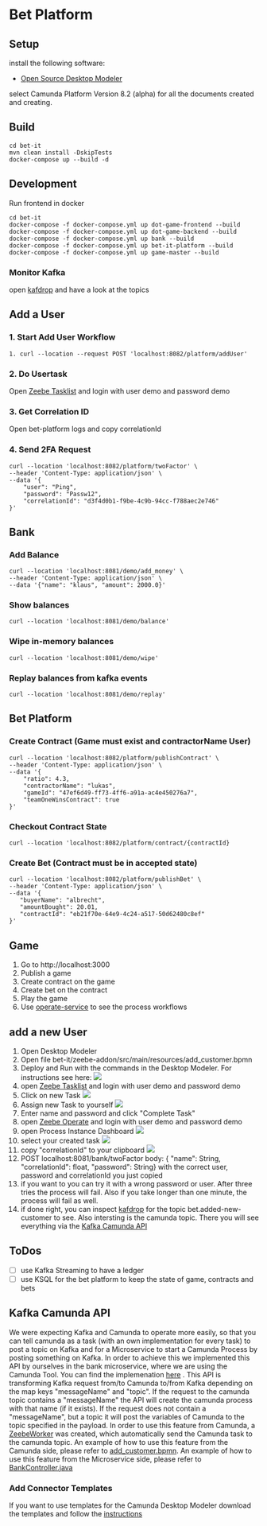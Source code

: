 # Bet Platform

## Setup
install the following software:
- [Open Source Desktop Modeler](https://camunda.com/de/download/modeler/)

select Camunda Platform Version 8.2 (alpha) for all the documents created and creating.

## Build
```shell
cd bet-it
mvn clean install -DskipTests
docker-compose up --build -d
```

## Development
Run frontend in docker
```shell
cd bet-it
docker-compose -f docker-compose.yml up dot-game-frontend --build 
docker-compose -f docker-compose.yml up dot-game-backend --build
docker-compose -f docker-compose.yml up bank --build
docker-compose -f docker-compose.yml up bet-it-platform --build
docker-compose -f docker-compose.yml up game-master --build
```

### Monitor Kafka
open [kafdrop](http://localhost:9000) and have a look at the topics
## Add a User
### 1. Start Add User Workflow
```shell
1. curl --location --request POST 'localhost:8082/platform/addUser'
```
### 2. Do Usertask
Open [Zeebe Tasklist](http://localhost:8181) and login with user demo and password demo
### 3. Get Correlation ID
Open bet-platform logs and copy correlationId
### 4. Send 2FA Request
```shell
curl --location 'localhost:8082/platform/twoFactor' \
--header 'Content-Type: application/json' \
--data '{
    "user": "Ping",
    "password": "Passw12",
    "correlationId": "d3f4d0b1-f9be-4c9b-94cc-f788aec2e746"
}'
```


## Bank
### Add Balance 
```shell
curl --location 'localhost:8081/demo/add_money' \
--header 'Content-Type: application/json' \
--data '{"name": "klaus", "amount": 2000.0}'
```
### Show balances
```shell
curl --location 'localhost:8081/demo/balance'
```
### Wipe in-memory balances
```shell
curl --location 'localhost:8081/demo/wipe'
```
### Replay balances from kafka events
```shell
curl --location 'localhost:8081/demo/replay'
```
## Bet Platform
### Create Contract (Game must exist and contractorName User)
```shell
curl --location 'localhost:8082/platform/publishContract' \
--header 'Content-Type: application/json' \
--data '{
    "ratio": 4.3,
    "contractorName": "lukas",
    "gameId": "47ef6d49-ff73-4ff6-a91a-ac4e450276a7",
    "teamOneWinsContract": true
}'
```
### Checkout Contract State
```shell
curl --location 'localhost:8082/platform/contract/{contractId}
```
### Create Bet (Contract must be in accepted state)
```shell
curl --location 'localhost:8082/platform/publishBet' \
--header 'Content-Type: application/json' \
--data '{
   "buyerName": "albrecht",
   "amountBought": 20.01,
   "contractId": "eb21f70e-64e9-4c24-a517-50d62480c8ef"
}'
```
## Game
1. Go to http://localhost:3000
2. Publish a game
3. Create contract on the game
4. Create bet on the contract
5. Play the game
6. Use [operate-service](http://localhost:8180) to see the process workflows


## add a new User
1. Open Desktop Modeler
2. Open file bet-it/zeebe-addon/src/main/resources/add_customer.bpmn
3. Deploy and Run with the commands in the Desktop Modeler. For instructions see here: ![](documentation/images/Deploy_And_Run_Camunda.png)
4. open [Zeebe Tasklist](http://localhost:8181) and login with user demo and password demo
5. Click on new Task ![](documentation/images/Tasklist_Start_Task.png)
6. Assign new Task to yourself ![](documentation/images/Tasklist_Assign_Task.png) 
7. Enter name and password and click "Complete Task"
8. open [Zeebe Operate](http://localhost:8180) and login with user demo and password demo
9. open Process Instance Dashboard ![](documentation/images/Operate_Look_at_Task.png)
10. select your created task ![](documentation/images/Operate_Select_Task.png)
11. copy "correlationId" to your clipboard ![](documentation/images/Operate_Get_CorrelationID.png)
12. POST localhost:8081/bank/twoFactor body: { "name": String, "correlationId": float, "password": String} with the correct user, password and correlationId you just copied
13. if you want to you can try it with a wrong password or user. After three tries the process will fail. Also if you take longer than one minute, the process will fail as well.
14. if done right, you can inspect [kafdrop](http://localhost:9000) for the topic bet.added-new-customer to see. Also intersting is the camunda topic. There you will see everything via the [Kafka Camunda API](#kafka-camunda-api)


## ToDos
- [ ] use Kafka Streaming to have a ledger
- [ ] use KSQL for the bet platform to keep the state of game, contracts and bets

## Kafka Camunda API
We were expecting Kafka and Camunda to operate more easily, so that you can tell camunda as a task (with an own implementation for every task) to post a topic on Kafka and for a Microservice to start a Camunda Process by posting something on Kafka.
In order to achieve this we implemented this API by ourselves in the bank microservice, where we are using the Camunda Tool. 
You can find the implemenation [here](zeebe-addon/src/main/java/ch/unisg) .
This API is transforming Kafka request from/to Camunda to/from Kafka depending on the map keys "messageName" and "topic". 
If the request to the camunda topic contains a "messageName" the API will create the camunda process with that name (if it exists). 
If the request does not contain a "messageName", but a topic it will post the variables of Camunda to the topic specified in the payload.
In order to use this feature from Camunda, a [ZeebeWorker](zeebe-addon/src/main/java/ch/unisg/ics/edpo/zeebe/ZeebeListener.java) was created, which automatically send the Camunda task to the camunda topic.
An example of how to use this feature from the Camunda side, please refer to [add_customer.bpmn](bank/src/main/resources/add_customer.bpmn).
An example of how to use this feature from the Microservice side, please refer to [BankController.java](bank/src/main/java/ch/unisg/controller/BankController.java)

### Add Connector Templates
If you want to use templates for the Camunda Desktop Modeler download the templates and follow the [instructions](https://docs.camunda.io/docs/self-managed/connectors-deployment/install-and-start/)

